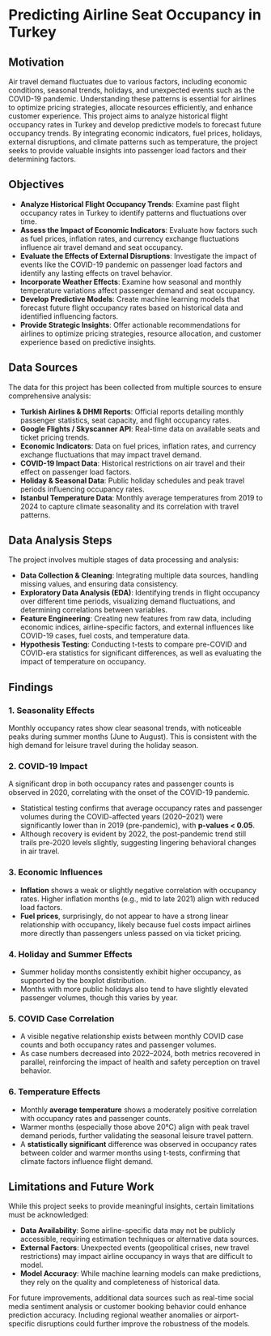 # Predicting Airline Seat Occupancy in Turkey

## Motivation
Air travel demand fluctuates due to various factors, including economic conditions, seasonal trends, holidays, and unexpected events such as the COVID-19 pandemic. Understanding these patterns is essential for airlines to optimize pricing strategies, allocate resources efficiently, and enhance customer experience. This project aims to analyze historical flight occupancy rates in Turkey and develop predictive models to forecast future occupancy trends. By integrating economic indicators, fuel prices, holidays, external disruptions, and climate patterns such as temperature, the project seeks to provide valuable insights into passenger load factors and their determining factors.

## Objectives
- **Analyze Historical Flight Occupancy Trends**: Examine past flight occupancy rates in Turkey to identify patterns and fluctuations over time.
- **Assess the Impact of Economic Indicators**: Evaluate how factors such as fuel prices, inflation rates, and currency exchange fluctuations influence air travel demand and seat occupancy.
- **Evaluate the Effects of External Disruptions**: Investigate the impact of events like the COVID-19 pandemic on passenger load factors and identify any lasting effects on travel behavior.
- **Incorporate Weather Effects**: Examine how seasonal and monthly temperature variations affect passenger demand and seat occupancy.
- **Develop Predictive Models**: Create machine learning models that forecast future flight occupancy rates based on historical data and identified influencing factors.
- **Provide Strategic Insights**: Offer actionable recommendations for airlines to optimize pricing strategies, resource allocation, and customer experience based on predictive insights.

## Data Sources
The data for this project has been collected from multiple sources to ensure comprehensive analysis:
- **Turkish Airlines & DHMI Reports**: Official reports detailing monthly passenger statistics, seat capacity, and flight occupancy rates.
- **Google Flights / Skyscanner API**: Real-time data on available seats and ticket pricing trends.
- **Economic Indicators**: Data on fuel prices, inflation rates, and currency exchange fluctuations that may impact travel demand.
- **COVID-19 Impact Data**: Historical restrictions on air travel and their effect on passenger load factors.
- **Holiday & Seasonal Data**: Public holiday schedules and peak travel periods influencing occupancy rates.
- **Istanbul Temperature Data**: Monthly average temperatures from 2019 to 2024 to capture climate seasonality and its correlation with travel patterns.

## Data Analysis Steps
The project involves multiple stages of data processing and analysis:
- **Data Collection & Cleaning**: Integrating multiple data sources, handling missing values, and ensuring data consistency.
- **Exploratory Data Analysis (EDA)**: Identifying trends in flight occupancy over different time periods, visualizing demand fluctuations, and determining correlations between variables.
- **Feature Engineering**: Creating new features from raw data, including economic indices, airline-specific factors, and external influences like COVID-19 cases, fuel costs, and temperature data.
- **Hypothesis Testing**: Conducting t-tests to compare pre-COVID and COVID-era statistics for significant differences, as well as evaluating the impact of temperature on occupancy.

## Findings

### 1. Seasonality Effects
Monthly occupancy rates show clear seasonal trends, with noticeable peaks during summer months (June to August). This is consistent with the high demand for leisure travel during the holiday season.

### 2. COVID-19 Impact
A significant drop in both occupancy rates and passenger counts is observed in 2020, correlating with the onset of the COVID-19 pandemic.
- Statistical testing confirms that average occupancy rates and passenger volumes during the COVID-affected years (2020–2021) were significantly lower than in 2019 (pre-pandemic), with **p-values < 0.05**.
- Although recovery is evident by 2022, the post-pandemic trend still trails pre-2020 levels slightly, suggesting lingering behavioral changes in air travel.

### 3. Economic Influences
- **Inflation** shows a weak or slightly negative correlation with occupancy rates. Higher inflation months (e.g., mid to late 2021) align with reduced load factors.
- **Fuel prices**, surprisingly, do not appear to have a strong linear relationship with occupancy, likely because fuel costs impact airlines more directly than passengers unless passed on via ticket pricing.

### 4. Holiday and Summer Effects
- Summer holiday months consistently exhibit higher occupancy, as supported by the boxplot distribution.
- Months with more public holidays also tend to have slightly elevated passenger volumes, though this varies by year.

### 5. COVID Case Correlation
- A visible negative relationship exists between monthly COVID case counts and both occupancy rates and passenger volumes.
- As case numbers decreased into 2022–2024, both metrics recovered in parallel, reinforcing the impact of health and safety perception on travel behavior.

### 6. Temperature Effects
- Monthly **average temperature** shows a moderately positive correlation with occupancy rates and passenger counts.
- Warmer months (especially those above 20°C) align with peak travel demand periods, further validating the seasonal leisure travel pattern.
- A **statistically significant** difference was observed in occupancy rates between colder and warmer months using t-tests, confirming that climate factors influence flight demand.

## Limitations and Future Work
While this project seeks to provide meaningful insights, certain limitations must be acknowledged:
- **Data Availability**: Some airline-specific data may not be publicly accessible, requiring estimation techniques or alternative data sources.
- **External Factors**: Unexpected events (geopolitical crises, new travel restrictions) may impact airline occupancy in ways that are difficult to model.
- **Model Accuracy**: While machine learning models can make predictions, they rely on the quality and completeness of historical data.

For future improvements, additional data sources such as real-time social media sentiment analysis or customer booking behavior could enhance prediction accuracy. Including regional weather anomalies or airport-specific disruptions could further improve the robustness of the models.
